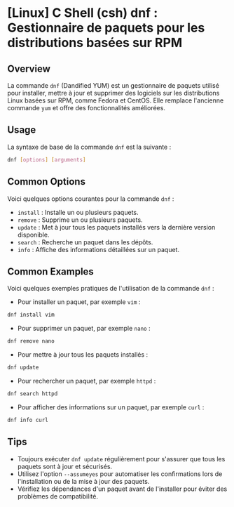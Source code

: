# [Linux] C Shell (csh) dnf : Gestionnaire de paquets pour les distributions basées sur RPM

## Overview
La commande `dnf` (Dandified YUM) est un gestionnaire de paquets utilisé pour installer, mettre à jour et supprimer des logiciels sur les distributions Linux basées sur RPM, comme Fedora et CentOS. Elle remplace l'ancienne commande `yum` et offre des fonctionnalités améliorées.

## Usage
La syntaxe de base de la commande `dnf` est la suivante :

```bash
dnf [options] [arguments]
```

## Common Options
Voici quelques options courantes pour la commande `dnf` :

- `install` : Installe un ou plusieurs paquets.
- `remove` : Supprime un ou plusieurs paquets.
- `update` : Met à jour tous les paquets installés vers la dernière version disponible.
- `search` : Recherche un paquet dans les dépôts.
- `info` : Affiche des informations détaillées sur un paquet.

## Common Examples
Voici quelques exemples pratiques de l'utilisation de la commande `dnf` :

- Pour installer un paquet, par exemple `vim` :

```bash
dnf install vim
```

- Pour supprimer un paquet, par exemple `nano` :

```bash
dnf remove nano
```

- Pour mettre à jour tous les paquets installés :

```bash
dnf update
```

- Pour rechercher un paquet, par exemple `httpd` :

```bash
dnf search httpd
```

- Pour afficher des informations sur un paquet, par exemple `curl` :

```bash
dnf info curl
```

## Tips
- Toujours exécuter `dnf update` régulièrement pour s'assurer que tous les paquets sont à jour et sécurisés.
- Utilisez l'option `--assumeyes` pour automatiser les confirmations lors de l'installation ou de la mise à jour des paquets.
- Vérifiez les dépendances d'un paquet avant de l'installer pour éviter des problèmes de compatibilité.
